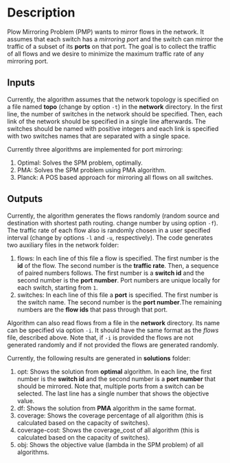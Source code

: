 # Description
Plow Mirroring Problem (PMP) wants to mirror flows in the network. It assumes that each switch has a *mirroring port* and the switch can mirror the traffic of a subset of its **ports** on that port. The goal is to collect the traffic of all flows and we desire to minimize the maximum traffic rate of any mirroring port.

## Inputs
Currently, the algorithm assumes that the network topology is specified on a file named **topo** (change by option `-t`) in the **network** directory. In the first line, the number of switches in the network should be specified. Then, each link of the network should be specified in a single line afterwards. The switches should be named with positive integers and each link is specified with two switches names that are separated with a single space. 

Currently three algorithms are implemented for port mirroring:
1. Optimal: Solves the SPM problem, optimally.
2. PMA: Solves the SPM problem using PMA algorithm.
3. Planck: A POS based approach for mirroring all flows on all switches.

## Outputs
Currently, the algorithm generates the flows randomly (random source and destination with shortest path routing. change number by using option `-f`). The traffic rate of each flow also is randomly chosen in a user specified interval (change by options `-l` and `-u`, respectively). The code generates two auxiliary files in the network folder:

1. flows: In each line of this file a flow is specified. The first number is the **id** of the flow. The second number is the **traffic rate**. Then, a sequence of paired numbers follows. The first number is a **switch id** and the second number is the **port number**. Port numbers are unique locally for each switch, starting from `1`.
2. switches: In each line of this file a **port** is specified. The first number is the switch name. The second number is the **port number**.The remaining numbers are the **flow ids** that pass through that port. 

Algorithm can also read flows from a file in the **network** directory. Its name can be specified via option `-i`. It should have the same format as the *flows* file, described above. Note that, if `-i` is provided the flows are not generated randomly and if not provided the flows are generated randomly. 

Currently, the following results are generated in **solutions** folder:
1. opt: Shows the solution from **optimal** algorithm. In each line, the first number is the **switch id** and the second number is a **port number** that should be mirrored. Note that, multiple ports from a switch can be selected. The last line has a single number that shows the objective value.  
2. df: Shows the solution from **PMA** algorithm in the same format.
3. coverage: Shows the coverage percentage of all algorithm (this is calculated based on the capacity of switches).
4. coverage-cost: Shows the coverage_cost of all algorithm (this is calculated based on the capacity of switches).
5. obj: Shows the objective value (lambda in the SPM problem) of all algorithms.
